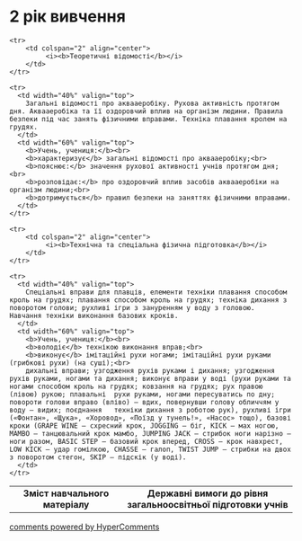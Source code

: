 <div id="hypercomments_widget" class="js-hypercomments-widget invisible"></div>

2 рік вивчення
=============================

<table>
  <body>
    <tr>
      <td width="40%" align="center">
        <b>Зміст навчального матеріалу</b>
      </td>
      <td width="60%" align="center" valign="top">
        <b>Державні вимоги до рівня загальноосвітньої підготовки учнів</b>
      </td>
    </tr>

    <tr>
    	<td colspan="2" align="center">
    		 <i><b>Теоретичні відомості</b></i>
    	</td>
    </tr>

    <tr>
      <td width="40%" valign="top">
        Загальні відомості про аквааеробіку. Рухова активність протягом дня. Аквааеробіка та її оздоровчий вплив на організм людини. Правила безпеки під час занять фізичними вправами. Техніка плавання кролем на грудях.
      </td>
      <td width="60%" valign="top">
        <b>Учень, учениця:</b><br>
		<b>характеризує</b> загальні відомості про аквааеробіку;<br>
		<b>пояснює:</b> значення рухової активності учнів протягом дня;<br>
		<b>розповідає:</b> про оздоровчий вплив засобів аквааеробіки на організм людини;<br>
		<b>дотримується</b> правил безпеки на заняттях фізичними вправами.
      </td>
    </tr>

    <tr>
    	<td colspan="2" align="center">
    		 <i><b>Технічна та спеціальна фізична підготовка</b></i>
    	</td>
    </tr>

    <tr>
      <td width="40%" valign="top">
        Спеціальні вправи для плавців, елементи техніки плавання способом кроль на грудях; плавання способом кроль на грудях; техніка дихання з поворотом голови; рухливі ігри з зануренням у воду з головою.  Навчання техніки виконання базових кроків.
      </td>
      <td width="60%" valign="top">
        <b>Учень, учениця:</b><br>
        <b>володіє</b> технікою виконання вправ;<br>
        <b>виконує</b> імітаційні рухи ногами; імітаційні рухи руками (грибкові рухи) (на суші);<br>
        дихальні вправи; узгодження рухів руками і дихання; узгодження рухів руками, ногами та дихання; виконує вправи у воді (рухи руками та ногами способом кроль на грудях; ковзання на грудях; рух правою (лівою) рукою; плавальні  рухи руками, ногами пересуватись по дну; повороти голови вправо (вліво) – вдих, повернувши голову обличчям у воду – видих; поєднання   техніки дихання з роботою рук), рухливі ігри («Фонтан», «Щука», «Хоровод», «Поїзд у тунель!», «Насос» тощо), базові кроки (GRAPE WINE – схресний крок, JOGGING – біг, KICK – мах ногою, MAMBO – танцювальний крок мамбо, JUMPING JACK – стрибок ноги нарізно – ноги разом, BASIC STEP – базовий крок вперед, CROSS – крок навхрест, LOW KICK – удар гомілкою, CHASSE – галоп, TWIST JUMP – стрибки на двох з поворотом стегон, SKIP – підскік (у воді).
      </td>
    </tr>
  </body>
</table>

<div class="js-hypercomments-container">
    <a href="http://hypercomments.com" class="hc-link" title="comments widget">comments powered by HyperComments</a>
</div>